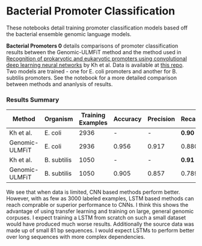 # Bacterial Promoter Classification

These notebooks detail training promoter classification models based off the bacterial ensemble genomic language models.

__Bacterial Promoters 0__ details comparisons of promoter classification results between the Genomic-ULMFiT method and the method 
used in [Recognition of prokaryotic and eukaryotic promoters using convolutional deep learning neural networks](https://journals.plos.org/plosone/article?id=10.1371/journal.pone.0171410) 
by Kh et al. Data is available at [this repo](https://github.com/solovictor/CNNPromoterData). Two models are trained - one for E. coli promoters and another for B. subtilis promoters. See the notebook for a more detailed 
comparison between methods and ananlysis of results.

### Results Summary

| Method         	| Organism    	| Training Examples 	| Accuracy 	| Precision 	| Recall 	| Correlation Coefficient 	| Specificity 	|
|----------------	|-------------	|-------------------	|----------	|-----------	|--------	|-------------------------	|-------------	|
| Kh et al.     	| E. coli     	|        2936       	|     -    	|     -     	|  __0.90__  	|           0.84          	|     0.96    	|
| Genomic-ULMFiT 	| E. coli     	|        2936       	|   0.956  	|   0.917   	|  0.880 	|          __0.871__          	|    __0.977__    	|
| Kh et al.     	| B. subtilis 	|        1050       	|     -    	|     -     	|  __0.91__  	|           __0.86__          	|     0.95    	|
| Genomic-ULMFiT 	| B. subtilis 	|        1050       	|   0.905  	|   0.857   	|  0.789 	|          0.759          	|     0.95    	|

We see that when data is limited, CNN based methods perform better. However, with as few as 3000 labeled examples, LSTM based methods can reach comprable or superior performance to CNNs. I think this shows the advantage of using transfer learning and training on large, general genomic corpuses. I expect training a LSTM from scratch on such a small dataset would have produced much worse results. Additionally the source data was made up of small 81 bp sequences. I would expect LSTMs to perform better over long sequences with more complex dependencies.
